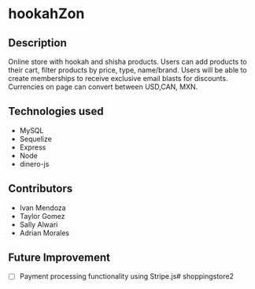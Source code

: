 # hookahZon

## Description
Online store with hookah and shisha products. Users can add products to their cart, filter products by price, type, name/brand. Users will be able to create memberships to receive exclusive email blasts for discounts. Currencies on page can convert between USD,CAN, MXN.

## Technologies used
* MySQL
* Sequelize
* Express
* Node
* dinero-js

## Contributors
* Ivan Mendoza
* Taylor Gomez
* Sally Alwari
* Adrian Morales

## Future Improvement
- [ ] Payment processing functionality using Stripe.js# shoppingstore2
